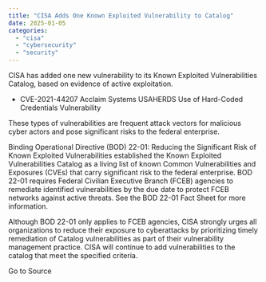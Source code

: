 ```yaml
---
title: "CISA Adds One Known Exploited Vulnerability to Catalog"
date: 2025-01-05
categories: 
  - "cisa"
  - "cybersecurity"
  - "security"
---
```


CISA has added one new vulnerability to its Known Exploited Vulnerabilities Catalog, based on evidence of active exploitation.

- CVE-2021-44207 Acclaim Systems USAHERDS Use of Hard-Coded Credentials Vulnerability

These types of vulnerabilities are frequent attack vectors for malicious cyber actors and pose significant risks to the federal enterprise.

Binding Operational Directive (BOD) 22-01: Reducing the Significant Risk of Known Exploited Vulnerabilities established the Known Exploited Vulnerabilities Catalog as a living list of known Common Vulnerabilities and Exposures (CVEs) that carry significant risk to the federal enterprise. BOD 22-01 requires Federal Civilian Executive Branch (FCEB) agencies to remediate identified vulnerabilities by the due date to protect FCEB networks against active threats. See the BOD 22-01 Fact Sheet for more information.

Although BOD 22-01 only applies to FCEB agencies, CISA strongly urges all organizations to reduce their exposure to cyberattacks by prioritizing timely remediation of Catalog vulnerabilities as part of their vulnerability management practice. CISA will continue to add vulnerabilities to the catalog that meet the specified criteria.

Go to Source
